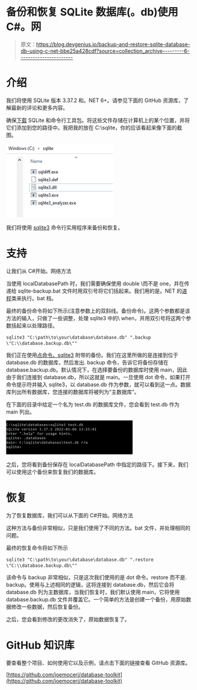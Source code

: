 # 备份和恢复 SQLite 数据库(。db)使用 C#。网

> 原文：<https://blog.devgenius.io/backup-and-restore-sqlite-database-db-using-c-net-bbe25a428cdf?source=collection_archive---------6----------------------->

# 介绍

我们将使用 SQLite 版本 3.37.2 和。NET 6+。请参见下面的 GitHub 资源库，了解最新的评论和更多内容。

确保[下载](https://www.sqlite.org/download.html) SQLite 和命令行工具包。将这些文件存储在计算机上的某个位置，并将它们添加到您的路径中。我把我的放在 C:\sqlite，你的应该看起来像下面的截图。

![](img/2492b49b37b001bdd517513eef5bc273.png)

我们将使用 [sqlite3](https://sqlite.org/cli.html) 命令行实用程序来备份和恢复。

# 支持

让我们从 C#开始。网络方法

当使用 localDatabasePath 时，我们需要确保使用 double \而不是 one，并在传递给 sqlite-backup.bat 文件时用双引号将它们括起来。我们用的是。NET 的[进程](https://docs.microsoft.com/en-us/dotnet/api/system.diagnostics.process?view=net-6.0)类来执行。bat 档。

最终的备份命令将如下所示(注意参数上的双斜线。备份命令)。这两个参数都是该方法的输入，只做了一些调整，处理 sqlite3 中的\ when，并用双引号将这两个参数括起来以处理路径。

```
sqlite3 "C:\path\to\your\database\database.db" ".backup \"C:\\database.backup.db\""
```

我们正在使用[点命令。sqlite3](https://sqlite.org/cli.html) 附带的备份。我们在这里所做的是连接到位于 database.db 的数据库，然后发出. backup 命令，告诉它将备份存储在 database.backup.db。默认情况下，在选择要备份的数据库时使用 main，因此由于我们连接到 database.db，所以这就是 main。一旦使用 dot 命令，如果打开命令提示符并输入 sqlite3，以 database.db 作为参数，就可以看到这一点。数据库列出所有数据库，您连接的数据库将被列为“主数据库”。

在下面的目录中给定一个名为 test.db 的数据库文件，您会看到 test.db 作为 main 列出。

![](img/7d125c67bb72e799d9c5334e1e7dc6d5.png)

之后，您将看到备份保存在 localDatabasePath 中指定的路径下。接下来，我们可以使用这个备份来恢复我们的数据库。

# 恢复

为了恢复数据库，我们可以从下面的 C#开始。网络方法

这种方法与备份非常相似，只是我们使用了不同的方法。bat 文件，并处理相同的问题。

最终的恢复命令将如下所示

```
sqlite3 "C:\path\to\your\database\database.db" ".restore \"C:\\database.backup.db\""
```

该命令与 backup 非常相似，只是这次我们使用的是 dot 命令。restore 而不是. backup。使用与上述相同的逻辑，这将连接到 database.db，然后它会将 database.db 列为主数据库，当我们恢复时，我们默认使用 main，它将使用 database.backup.db 文件并覆盖它。一个简单的方法是创建一个备份，用原始数据修改一些数据，然后恢复备份。

之后，您会看到修改的更改消失了，原始数据恢复了。

# GitHub 知识库

要查看整个项目、如何使用它以及示例，请点击下面的链接查看 GitHub 资源库。

[https://github.com/joemoceri/database-toolkit](https://github.com/joemoceri/database-toolkit)